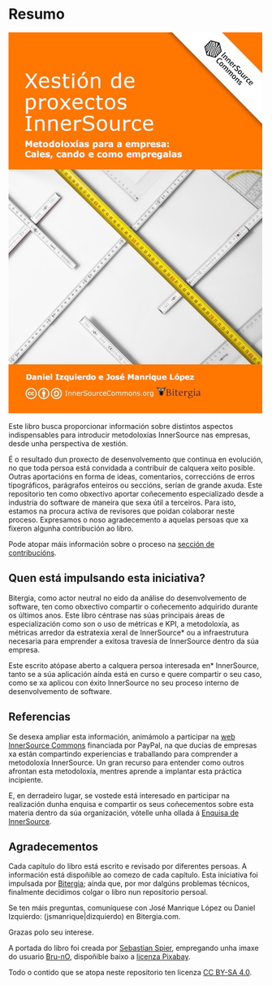# Resumo

<img src="managing-innersource-projects-cover_gl.jpg" title="Xestión de proxectos InnerSource">

Este libro busca proporcionar información sobre distintos aspectos indispensables para introducir metodoloxías InnerSource nas empresas, desde unha perspectiva de xestión.

É o resultado dun proxecto de desenvolvemento que continua en evolución, no que toda persoa está convidada a contribuír de calquera xeito posible. Outras aportacións en forma de ideas, comentarios, correccións de erros tipográficos, parágrafos enteiros ou seccións, serían de grande axuda. Este repositorio ten como obxectivo aportar coñecemento especializado desde a industria do software de maneira que sexa útil a terceiros. Para isto, estamos na procura activa de revisores que poidan colaborar neste proceso. Expresamos o noso agradecemento a aquelas persoas que xa fixeron algunha contribución ao libro.

Pode atopar máis información sobre o proceso na [sección de contribucións](https://github.com/dicortazar/managing-inner-source-projects/blob/master/CONTRIBUTING.md).

## Quen está impulsando esta iniciativa?

Bitergia, como actor neutral no eido da análise do desenvolvemento de software, ten como obxectivo compartir o coñecemento adquirido durante os últimos anos. Este libro céntrase nas súas principais áreas de especialización como son o uso de métricas e KPI, a metodoloxía, as métricas arredor da estratexia xeral de InnerSource* ou a infraestrutura necesaria para emprender a exitosa travesía de InnerSource dentro da súa empresa.

Este escrito atópase aberto a calquera persoa interesada en* InnerSource, tanto se a súa aplicación aínda está en curso e quere compartir o seu caso, como se xa aplicou con éxito InnerSource no seu proceso interno de desenvolvemento de software.

## Referencias

Se desexa ampliar esta información, animámolo a participar na [web InnerSource Commons](https://paypal.github.io/InnerSourceCommons/) financiada por PayPal, na que ducias de empresas xa están compartindo experiencias e traballando para comprender a metodoloxía InnerSource. Un gran recurso para entender como outros afrontan esta metodoloxía, mentres aprende a implantar esta práctica incipiente.

E, en derradeiro lugar, se vostede está interesado en participar na realización dunha enquisa e compartir os seus coñecementos sobre esta materia dentro da súa organización, vótelle unha ollada á [Enquisa de InnerSource](https://paypal.github.io/InnerSourceCommons/assets/files/InnerSourceCommonsSurvey2016.pdf).

## Agradecementos

Cada capítulo do libro está escrito e revisado por diferentes persoas. A información está dispoñible ao comezo de cada capítulo. Esta iniciativa foi impulsada por [Bitergia](https://bitergia.com); aínda que, por mor dalgúns problemas técnicos, finalmente decidimos colgar o libro nun repositorio persoal.

Se ten máis preguntas, comuníquese con José Manrique López ou Daniel Izquierdo: (jsmanrique|dizquierdo) en Bitergia.com.

Grazas polo seu interese.

A portada do libro foi creada por [Sebastian Spier](https://spier.hu), empregando unha imaxe do usuario [Bru-nO](https://pixabay.com/photos/measure-unit-of-measure-meterstab-2737004/), dispoñible baixo a [licenza Pixabay](https://pixabay.com/service/license/).

Todo o contido que se atopa neste repositorio ten licenza [CC BY-SA 4.0](https://creativecommons.org/licenses/by-sa/4.0/).
